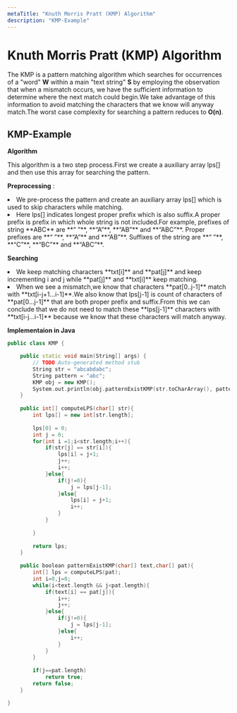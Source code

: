 ```yaml
---
metaTitle: "Knuth Morris Pratt (KMP) Algorithm"
description: "KMP-Example"
---
```


# Knuth Morris Pratt (KMP) Algorithm


The KMP is a pattern matching algorithm which searches for occurrences of a "word" **W** within a main "text string" **S** by employing the observation that when a mismatch occurs, we have the sufficient information to determine where the next match could begin.We take advantage of this information to avoid matching the characters that we know will anyway match.The worst case complexity for searching a pattern reduces to **O(n)**.



## KMP-Example


**Algorithm**

This algorithm is a two step process.First we create a auxiliary array lps[] and then use this array for searching the pattern.

**Preprocessing** :

<li>We pre-process the pattern and create an auxiliary array lps[] which
is used to skip characters while matching.</li>
<li>Here lps[] indicates longest proper prefix which is also suffix.A proper prefix is prefix in which whole string is not
included.For example, prefixes of string **ABC** are **“ ”**,
**“A”**, **“AB”** and **“ABC”**. Proper prefixes are **“ ”**, **“A”** and **“AB”**. Suffixes of the string are **“ ”**, **“C”**, **“BC”** and **“ABC”**.</li>

**Searching**

<li>
We keep matching characters **txt[i]** and **pat[j]** and keep incrementing i and j while **pat[j]** and **txt[i]** keep matching.
</li>
<li>
When we see a mismatch,we know that characters **pat[0..j-1]** match with **txt[i-j+1…i-1]**.We also know that lps[j-1] is count of characters of **pat[0…j-1]** that are both proper prefix and suffix.From this we can conclude that we do not need to match these **lps[j-1]** characters with **txt[i-j…i-1]** because we know that these characters will match anyway.
</li>

**Implementaion in Java**

```cpp
public class KMP {

    public static void main(String[] args) {
        // TODO Auto-generated method stub
        String str = "abcabdabc";
        String pattern = "abc";
        KMP obj = new KMP();
        System.out.println(obj.patternExistKMP(str.toCharArray(), pattern.toCharArray()));
    }
    
    public int[] computeLPS(char[] str){
        int lps[] = new int[str.length];
        
        lps[0] = 0;
        int j = 0;
        for(int i =1;i<str.length;i++){
            if(str[j] == str[i]){
                lps[i] = j+1;
                j++;
                i++;
            }else{
                if(j!=0){
                    j = lps[j-1];
                }else{
                    lps[i] = j+1;
                    i++;
                }
            }
            
        }
        
        return lps;
    }
    
    public boolean patternExistKMP(char[] text,char[] pat){
        int[] lps = computeLPS(pat);
        int i=0,j=0;
        while(i<text.length && j<pat.length){
            if(text[i] == pat[j]){
                i++;
                j++;
            }else{
                if(j!=0){
                    j = lps[j-1];
                }else{
                    i++;
                }
            }
        }
        
        if(j==pat.length)
            return true;
        return false;
    }

}

```

